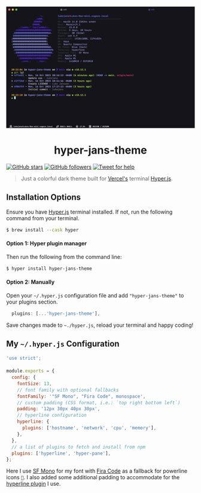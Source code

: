 ![Hyper jans theme screenshot](screenshot.png)

<h1 align="center"><b>hyper-jans-theme</b></h1>

[![GitHub stars](https://img.shields.io/github/stars/lukejans/hyper-jans-theme.svg?style=social&label=Stars)](https://github.com/lukejans/hyper-jans-theme/stargazers) [![GitHub followers](https://img.shields.io/github/followers/lukejans.svg?style=social&label=Follow)](https://github.com/lukejans?tab=followers) [![Tweet for help](https://img.shields.io/twitter/follow/lukejanss.svg?style=social&label=Tweet%20@lukejanss)](https://twitter.com/lukejanss)

> Just a colorful dark theme built for [Vercel's](https://vercel.com/) terminal [Hyper.js](https://hyper.is/).

## Installation Options

Ensure you have [Hyper.js](https://hyper.is) terminal installed. If not, run the following command from your terminal.

```zsh
$ brew install --cask hyper
```

#### **Option 1:** Hyper plugin manager

Then run the following from the command line:

```zsh
$ hyper install hyper-jans-theme
```

#### **Option 2:** Manually

Open your `~/.hyper.js` configuration file and add `"hyper-jans-theme"` to your plugins section.

```js
  plugins: [...'hyper-jans-theme'],
```

Save changes made to `~./hyper.js`, reload your terminal and happy coding!

## My `~/.hyper.js` Configuration

```js
'use strict';

module.exports = {
  config: {
    fontSize: 13,
    // font family with optional fallbacks
    fontFamily: '"SF Mono", "Fira Code", monospace',
    // custom padding (CSS format, i.e.: `top right bottom left`)
    padding: '12px 30px 40px 30px',
    // hyperline configuration
    hyperline: {
      plugins: ['hostname', 'network', 'cpu', 'memory'],
    },
  },
  // a list of plugins to fetch and install from npm
  plugins: ['hyperline', 'hyper-pane'],
};
```

Here I use [SF Mono](https://developer.apple.com/fonts/) for my font with [Fira Code](https://fonts.google.com/specimen/Fira+Code) as a fallback for powerline icons ``. I also added some additional padding to accommodate for the [hyperline plugin](https://github.com/Hyperline/hyperline) I use.
